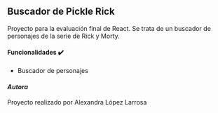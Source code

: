 ## Buscador de Pickle Rick
Proyecto para la evaluación final de React.
Se trata de un buscador de personajes de la serie de Rick y Morty.


#### Funcionalidades ✔️
- Buscador de personajes



#### *Autora*
Proyecto realizado por Alexandra López Larrosa